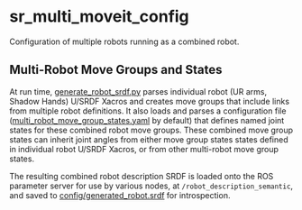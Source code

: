 # sr_multi_moveit_config

Configuration of multiple robots running as a combined robot.

## Multi-Robot Move Groups and States

At run time, [generate_robot_srdf.py](scripts/generate_robot_srdf.py) parses individual robot (UR arms, Shadow Hands) U/SRDF Xacros and creates move groups that include links from multiple robot definitions. It also loads and parses a configuration file ([multi_robot_move_group_states.yaml](config/multi_robot_move_group_states.yaml) by default) that defines named joint states for these combined robot move groups. These combined move group states can inherit joint angles from either move group states states defined in individual robot U/SRDF Xacros, or from other multi-robot move group states.

The resulting combined robot description SRDF is loaded onto the ROS parameter server for use by various nodes, at `/robot_description_semantic`, and saved to [config/generated_robot.srdf](config/generated_robot.srdf) for introspection.
